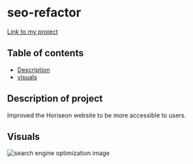 # seo-refactor

[Link to my project](https://championtan.github.io/seo-refactor/)

## Table of contents
- [Description](#description-of-project)
- [visuals](#visuals)

## Description of project
Improved the Horiseon website to be more accessible to users.


## Visuals
![search engine optimization image](assets/images/search-engine-optimization.jpg) 